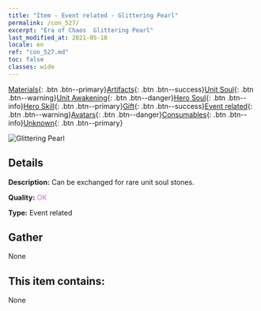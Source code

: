 ```yaml
---
title: "Item - Event related - Glittering Pearl"
permalink: /con_527/
excerpt: "Era of Chaos  Glittering Pearl"
last_modified_at: 2021-05-18
locale: en
ref: "con_527.md"
toc: false
classes: wide
---
```

 [Materials](/Items/){: .btn .btn--primary}[Artifacts](/Items/Artifacts/){: .btn .btn--success}[Unit Soul](/Items/UnitSoul/){: .btn .btn--warning}[Unit Awakening](/Items/UnitAwakening/){: .btn .btn--danger}[Hero Soul](/Items/HeroSoul/){: .btn .btn--info}[Hero Skill](/Items/HeroSkill/){: .btn .btn--primary}[Gift](/Items/Gift/){: .btn .btn--success}[Event related](/Items/Events/){: .btn .btn--warning}[Avatars](/Items/Avatars/){: .btn .btn--danger}[Consumables](/Items/Consumables/){: .btn .btn--info}[Unknown](/Items/Unknown/){: .btn .btn--primary}

 ![Glittering Pearl](/images/t/i_10013.png)

## Details
 **Description:** Can be exchanged for rare unit soul stones.

 **Quality:** <span style="color: #DA70D6">OK</span>

 **Type:** Event related

## Gather

  None

## This item contains:

  None

